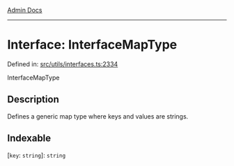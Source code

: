 [Admin Docs](/)

***

# Interface: InterfaceMapType

Defined in: [src/utils/interfaces.ts:2334](https://github.com/PalisadoesFoundation/talawa-admin/blob/main/src/utils/interfaces.ts#L2334)

InterfaceMapType

## Description

Defines a generic map type where keys and values are strings.

## Indexable

\[`key`: `string`\]: `string`
